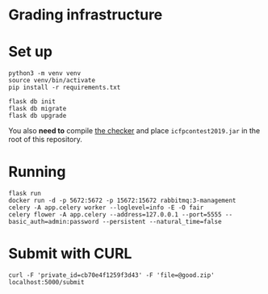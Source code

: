 # Grading infrastructure

# Set up

```
python3 -m venv venv
source venv/bin/activate
pip install -r requirements.txt

flask db init
flask db migrate
flask db upgrade
```

You also **need to** compile [the checker](https://github.com/icfpcontest2019/icfpcontest2019) and place `icfpcontest2019.jar` in the root of this repository.

# Running

```
flask run
docker run -d -p 5672:5672 -p 15672:15672 rabbitmq:3-management
celery -A app.celery worker --loglevel=info -E -O fair
celery flower -A app.celery --address=127.0.0.1 --port=5555 --basic_auth=admin:password --persistent --natural_time=false
```

# Submit with CURL

```
curl -F 'private_id=cb70e4f1259f3d43' -F 'file=@good.zip' localhost:5000/submit
```